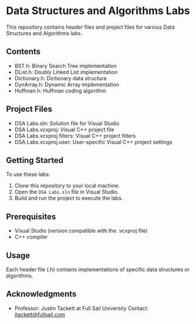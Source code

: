 # Data Structures and Algorithms Labs

This repository contains header files and project files for various Data Structures and Algorithms labs.

## Contents

- BST.h: Binary Search Tree implementation
- DList.h: Doubly Linked List implementation
- Dictionary.h: Dictionary data structure
- DynArray.h: Dynamic Array implementation
- Huffman.h: Huffman coding algorithm

## Project Files

- DSA Labs.sln: Solution file for Visual Studio
- DSA Labs.vcxproj: Visual C++ project file
- DSA Labs.vcxproj.filters: Visual C++ project filters
- DSA Labs.vcxproj.user: User-specific Visual C++ project settings

## Getting Started

To use these labs:

1. Clone this repository to your local machine.
2. Open the `DSA Labs.sln` file in Visual Studio.
3. Build and run the project to execute the labs.

## Prerequisites

- Visual Studio (version compatible with the .vcxproj file)
- C++ compiler

## Usage

Each header file (.h) contains implementations of specific data structures or algorithms. 

## Acknowledgments

- Professor: Justin Tackett at Full Sail University   Contact: jtackett@fullsail.com
				

